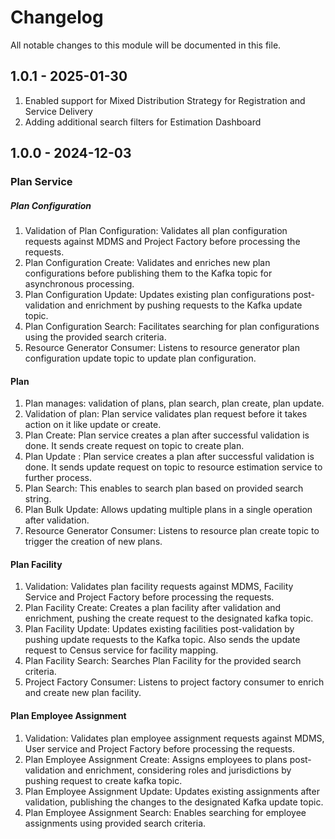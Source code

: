 # Changelog
All notable changes to this module will be documented in this file.


## 1.0.1 - 2025-01-30
1. Enabled support for Mixed Distribution Strategy for Registration and Service Delivery
2. Adding additional search filters for Estimation Dashboard

## 1.0.0 - 2024-12-03
### Plan Service

##### Plan Configuration

1. Validation of Plan Configuration: Validates all plan configuration requests against MDMS and Project Factory before processing the requests.
2. Plan Configuration Create: Validates and enriches new plan configurations before publishing them to the Kafka topic for asynchronous processing.
3. Plan Configuration Update: Updates existing plan configurations post-validation and enrichment by pushing requests to the Kafka update topic.
4. Plan Configuration Search: Facilitates searching for plan configurations using the provided search criteria.
5. Resource Generator Consumer: Listens to resource generator plan configuration update topic to update plan configuration.

#### Plan

1. Plan manages: validation of plans, plan search, plan create, plan update.
2. Validation of  plan: Plan service validates plan request before it takes action on it like update or create.
3. Plan Create: Plan service creates a plan after successful validation is done. It sends create request on topic to create plan.
4. Plan Update : Plan service creates a plan after successful validation is done. It sends update request on topic to resource estimation service to further process.
5. Plan Search: This enables to search plan based on provided search string.
6. Plan Bulk Update: Allows updating multiple plans in a single operation after validation.
7. Resource Generator Consumer: Listens to resource plan create topic to trigger the creation of new plans.

#### Plan Facility

1. Validation: Validates plan facility requests against MDMS, Facility Service and Project Factory before processing the requests.
2. Plan Facility Create: Creates a plan facility after validation and enrichment, pushing the create request to the designated kafka topic.
3. Plan Facility Update: Updates existing facilities post-validation by pushing update requests to the Kafka topic. Also sends the update request to Census service for facility mapping.
4. Plan Facility Search: Searches Plan Facility for the provided search criteria.
5. Project Factory Consumer: Listens to project factory consumer to enrich and create new plan facility. 

#### Plan Employee Assignment

1. Validation: Validates plan employee assignment requests against MDMS, User service and Project Factory before processing the requests.
2. Plan Employee Assignment Create: Assigns employees to plans post-validation and enrichment, considering roles and jurisdictions by pushing request to create kafka topic.
3. Plan Employee Assignment Update: Updates existing assignments after validation, publishing the changes to the designated Kafka update topic. 
4. Plan Employee Assignment Search: Enables searching for employee assignments using provided search criteria.